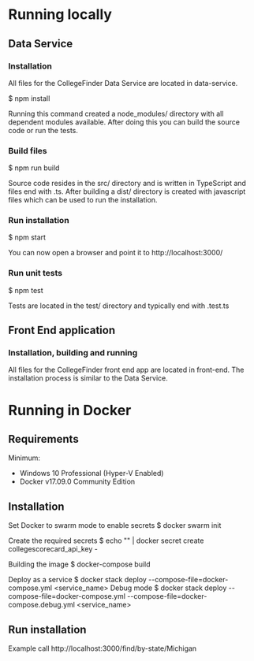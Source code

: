 # Running locally
## Data Service
### Installation
All files for the CollegeFinder Data Service are located in data-service.

$ npm install

Running this command created a node_modules/ directory with all dependent modules available.
After doing this you can build the source code or run the tests.

### Build files

$ npm run build

Source code resides in the src/ directory and is written in TypeScript and files end with .ts.
After building a dist/ directory is created with javascript files which can be used to run the installation.

### Run installation

$ npm start

You can now open a browser and point it to http://localhost:3000/

### Run unit tests

$ npm test

Tests are located in the test/ directory and typically end with .test.ts

## Front End application
### Installation, building and running
All files for the CollegeFinder front end app are located in front-end.
The installation process is similar to the Data Service.

# Running in Docker

## Requirements

Minimum: 
 - Windows 10 Professional (Hyper-V Enabled)
 - Docker v17.09.0 Community Edition

## Installation

Set Docker to swarm mode to enable secrets
$ docker swarm init

Create the required secrets
$ echo "<College Scorecard API Key>" | docker secret create collegescorecard_api_key -

Building the image
$ docker-compose build

Deploy as a service
$ docker stack deploy --compose-file=docker-compose.yml <service_name>
Debug mode
$ docker stack deploy --compose-file=docker-compose.yml --compose-file=docker-compose.debug.yml <service_name>

## Run installation

Example call
  http://localhost:3000/find/by-state/Michigan
